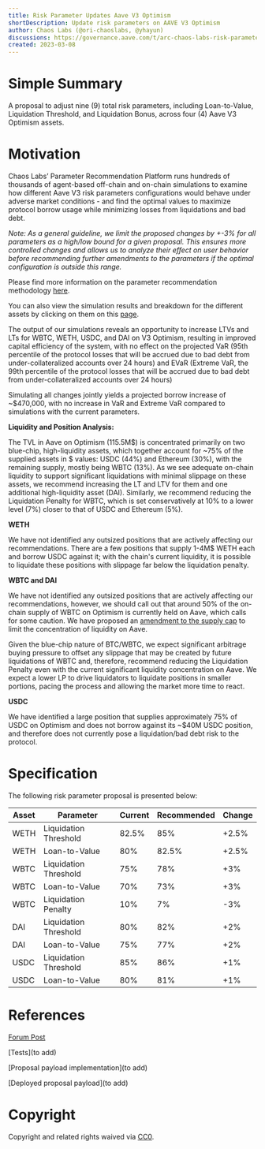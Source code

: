 ```yaml
---
title: Risk Parameter Updates Aave V3 Optimism
shortDescription: Update risk parameters on AAVE V3 Optimism
author: Chaos Labs (@ori-chaoslabs, @yhayun)
discussions: https://governance.aave.com/t/arc-chaos-labs-risk-parameter-updates-aave-v3-optimism-2023-02-28/12099
created: 2023-03-08
---
```


# Simple Summary

A proposal to adjust nine (9) total risk parameters, including Loan-to-Value, Liquidation Threshold, and Liquidation Bonus, across four (4) Aave V3 Optimism assets.

# Motivation
Chaos Labs’ Parameter Recommendation Platform runs hundreds of thousands of agent-based off-chain and on-chain simulations to examine how different Aave V3 risk parameters configurations would behave under adverse market conditions - and find the optimal values to maximize protocol borrow usage while minimizing losses from liquidations and bad debt. 

*Note: As a general guideline, we limit the proposed changes by +-3% for all parameters as a high/low bound for a given proposal. This ensures more controlled changes and allows us to analyze their effect on user behavior before recommending further amendments to the parameters if the optimal configuration is outside this range.*

Please find more information on the parameter recommendation methodology [here](https://community.chaoslabs.xyz/aave/recommendations/methodology).

You can also view the simulation results and breakdown for the different assets by clicking on them on this [page](https://community.chaoslabs.xyz/aave/recommendations).

The output of our simulations reveals an opportunity to increase LTVs and LTs for WBTC, WETH, USDC, and DAI on V3 Optimism, resulting in improved capital efficiency of the system, with no effect on the projected VaR (95th percentile of the protocol losses that will be accrued due to bad debt from under-collateralized accounts over 24 hours) and EVaR (Extreme VaR, the 99th percentile of the protocol losses that will be accrued due to bad debt from under-collateralized accounts over 24 hours)

Simulating all changes jointly yields a projected borrow increase of ~$470,000, with no increase in VaR and Extreme VaR compared to simulations with the current parameters.

**Liquidity and Position Analysis:**

The TVL in Aave on Optimism (115.5M$) is concentrated primarily on two blue-chip, high-liquidity assets, which together account for ~75% of the supplied assets in $ values: USDC (44%) and Ethereum (30%), with the remaining supply, mostly being WBTC (13%). As we see adequate on-chain liquidity to support significant liquidations with minimal slippage on these assets, we recommend increasing the LT and LTV for them and one additional high-liquidity asset (DAI). Similarly, we recommend reducing the Liquidation Penalty for WBTC, which is set conservatively at 10% to a lower level (7%) closer to that of USDC and Ethereum (5%).


**WETH**

We have not identified any outsized positions that are actively affecting our recommendations. There are a few positions that supply 1-4M$ WETH each and borrow USDC against it; with the chain's current liquidity, it is possible to liquidate these positions with slippage far below the liquidation penalty. 

**WBTC and DAI**

We have not identified any outsized positions that are actively affecting our recommendations, however, we should call out that around 50% of the on-chain supply of WBTC on Optimism is currently held on Aave, which calls for some caution. We have proposed an [amendment to the supply cap](https://governance.aave.com/t/arc-chaos-labs-supply-and-borrow-cap-updates-aave-v3-2023-02-24/12048/4) to limit the concentration of liquidity on Aave.

Given the blue-chip nature of BTC/WBTC, we expect significant arbitrage buying pressure to offset any slippage that may be created by future liquidations of WBTC and, therefore, recommend reducing the Liquidation Penalty even with the current significant liquidity concentration on Aave. We expect a lower LP to drive liquidators to liquidate positions in smaller portions, pacing the process and allowing the market more time to react. 

**USDC**

We have identified a large position that supplies approximately 75% of USDC on Optimism and does not borrow against its ~$40M USDC position, and therefore does not currently pose a liquidation/bad debt risk to the protocol.  

# Specification

The following risk parameter proposal is presented below:

| Asset | Parameter | Current | Recommended | Change |
| --- | --- | --- | --- | --- |
| WETH | Liquidation Threshold | 82.5% | 85% | +2.5% |
| WETH | Loan-to-Value | 80% | 82.5% | +2.5% |
| WBTC | Liquidation Threshold | 75% | 78% | +3% |
| WBTC | Loan-to-Value | 70% | 73% | +3% |
| WBTC | Liquidation Penalty | 10% | 7% | -3% |
| DAI | Liquidation Threshold | 80% | 82% | +2% |
| DAI | Loan-to-Value | 75% | 77% | +2% |
| USDC | Liquidation Threshold | 85% | 86% | +1% |
| USDC | Loan-to-Value | 80% | 81% | +1% |



# References
[Forum Post](https://governance.aave.com/t/arc-chaos-labs-risk-parameter-updates-aave-v3-optimism-2023-02-28/12099)

[Tests](to add)

[Proposal payload implementation](to add)

[Deployed proposal payload](to add) 


# Copyright

Copyright and related rights waived via [CC0](https://creativecommons.org/publicdomain/zero/1.0/).
